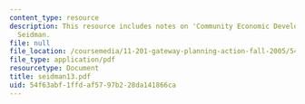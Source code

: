 ```yaml
---
content_type: resource
description: This resource includes notes on 'Community Economic Development' by Prof.
  Seidman.
file: null
file_location: /coursemedia/11-201-gateway-planning-action-fall-2005/54f63abf1ffdaf5797b228da141866ca_seidman13.pdf
file_type: application/pdf
resourcetype: Document
title: seidman13.pdf
uid: 54f63abf-1ffd-af57-97b2-28da141866ca
---
```

